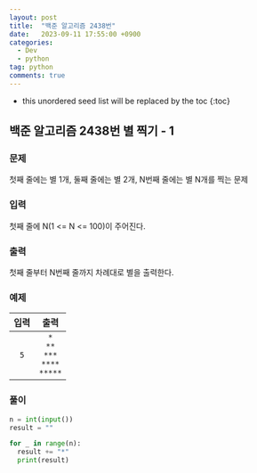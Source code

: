 ```yaml
---
layout: post
title:  "백준 알고리즘 2438번"
date:   2023-09-11 17:55:00 +0900
categories: 
  - Dev
  - python
tag: python
comments: true
---
```


* this unordered seed list will be replaced by the toc
{:toc}

## 백준 알고리즘 2438번 별 찍기 - 1

### 문제

첫째 줄에는 별 1개, 둘째 줄에는 별 2개, N번째 줄에는 별 N개를 찍는 문제

### 입력

첫째 줄에 N(1 <= N <= 100)이 주어진다.

### 출력

첫째 줄부터 N번째 줄까지 차례대로 별을 출력한다.

### 예제

| 입력 | 출력 |
| :--: | :--: |
| `5` | `*` <br/> `**` <br/> `***` <br/> `****` <br/> `*****` |

### 풀이

```py
n = int(input())
result = ""

for _ in range(n):
  result += "*"
  print(result)
```